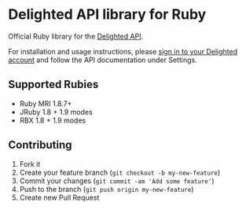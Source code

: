 # Delighted API library for Ruby

Official Ruby library for the [Delighted API](https://delightedapp.com).

For installation and usage instructions, please [sign in to your Delighted account](https://delightedapp.com/signin) and follow the API documentation under Settings.

## Supported Rubies

- Ruby MRI 1.8.7+
- JRuby 1.8 + 1.9 modes
- RBX 1.8 + 1.9 modes

## Contributing

1. Fork it
2. Create your feature branch (`git checkout -b my-new-feature`)
3. Commit your changes (`git commit -am 'Add some feature'`)
4. Push to the branch (`git push origin my-new-feature`)
5. Create new Pull Request

